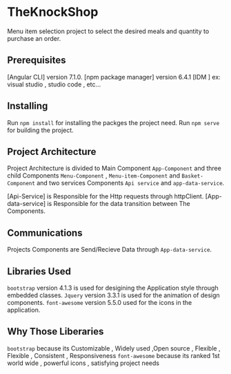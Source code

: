# TheKnockShop

Menu item selection project to select the desired meals and quantity to purchase an order.

## Prerequisites

[Angular CLI] version 7.1.0.
[npm package manager] version 6.4.1 
[IDM ] ex: visual studio , studio code , etc...

## Installing

Run `npm install` for installing the packges the project need.
Run `npm serve` for building the project.

## Project Architecture

Project Architecture is divided to Main Component `App-Component` and three child Components `Menu-Component` , `Menu-item-Component` and `Basket-Component` and two services Components `Api service` and `app-data-service`.

[Api-Service] is Responsible for the Http requests through httpClient.
[App-data-service] is Responsible for the data transition between The Components.

## Communications 

Projects Components are Send/Recieve Data through `App-data-service`.

## Libraries Used

 `bootstrap` version 4.1.3 is used for desigining the Application style through embedded classes.
 `Jquery` version 3.3.1 is used for the animation of design components.
 `font-awesome` version 5.5.0 used for the icons in the application.

## Why Those Liberaries

`bootstrap` because its Customizable , Widely used ,Open source , Flexible , Flexible , Consistent , Responsiveness
`font-awesome` because its ranked 1st world wide , powerful icons , satisfying project needs
